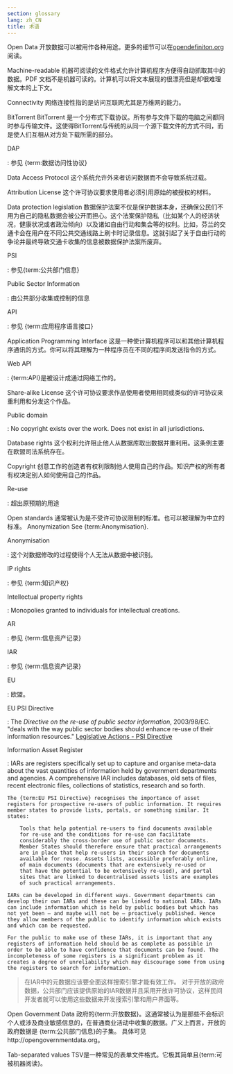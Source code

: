 ```yaml
---
section: glossary
lang: zh_CN
title: 术语
---
```


Open Data 开放数据可以被用作各种用途。更多的细节可以在[opendefiniton.org](http://www.opendefinition.org/)阅读。

Machine-readable 机器可阅读的文件格式允许计算机程序方便得自动抓取其中的数据。PDF 文档不是机器可读的。计算机可以将文本展现的很漂亮但是却很难理解文本的上下文。

Connectivity 网络连接性指的是访问互联网尤其是万维网的能力。

BitTorrent BitTorrent 是一个分布式下载协议。所有参与文件下载的电脑之间都同时参与传输文件。这使得BitTorrent与传统的从同一个源下载文件的方式不同，而是使人们互相从对方处下载所需的部分。

DAP

:   参见 {term:数据访问性协议}

Data Access Protocol 这个系统允许外来者访问数据而不会导致系统过载。

Attribution License 这个许可协议要求使用者必须引用原始的被授权的材料。

Data protection legislation 数据保护法案不仅是保护数据本身，还确保公民们不用为自己的隐私数据会被公开而担心。这个法案保护隐私（比如某个人的经济状况，健康状况或者政治倾向）以及诸如自由行动和集会等的权利。比如，芬兰的交通卡会在用户在不同公共交通线路上刷卡时记录信息。这就引起了关于自由行动的争论并最终导致交通卡收集的信息被数据保护法案所废弃。

PSI

:   参见{term:公共部门信息}

Public Sector Information

:   由公共部分收集或控制的信息

API

:   参见 {term:应用程序语言接口}

Application Programming Interface 这是一种使计算机程序可以和其他计算机程序通讯的方式。你可以将其理解为一种程序员在不同的程序间发送指令的方式。

Web API

:   {term:API}是被设计成通过网络工作的。

Share-alike License 这个许可协议要求作品使用者使用相同或类似的许可协议来重利用和分发这个作品。

Public domain

:   No copyright exists over the work. Does not exist in all jurisdictions.

Database rights 这个权利允许阻止他人从数据库取出数据并重利用。这条例主要在欧盟司法系统存在。

Copyright 创意工作的创造者有权利限制他人使用自己的作品。知识产权的所有者有权决定别人如何使用自己的作品。

Re-use

:   超出原预期的用途

Open standards 通常被认为是不受许可协议限制的标准。也可以被理解为中立的标准。 Anonymization See {term:Anonymisation}.

Anonymisation

:   这个对数据修改的过程使得个人无法从数据中被识别。

IP rights

:   参见 {term:知识产权}

Intellectual property rights

:   Monopolies granted to individuals for intellectual creations.

AR

:   参见 {term:信息资产记录}

IAR

:   参见 {term:信息资产记录}

EU

:   欧盟。

EU PSI Directive

:   The *Directive on the re-use of public sector information*, 2003/98/EC. "deals with the way public sector bodies should enhance re-use of their information resources." [Legislative Actions - PSI Directive](http://ec.europa.eu/information_society/policy/psi/actions_eu/policy_actions/index_en.htm)

Information Asset Register

:   IARs are registers specifically set up to capture and organise meta-data about the vast quantities of information held by government departments and agencies. A comprehensive IAR includes databases, old sets of files, recent electronic files, collections of statistics, research and so forth.

    The {term:EU PSI Directive} recognises the importance of asset registers for prospective re-users of public information. It requires member states to provide lists, portals, or something similar. It states:

        Tools that help potential re-users to find documents available
        for re-use and the conditions for re-use can facilitate
        considerably the cross-border use of public sector documents.
        Member States should therefore ensure that practical arrangements
        are in place that help re-users in their search for documents
        available for reuse. Assets lists, accessible preferably online,
        of main documents (documents that are extensively re-used or
        that have the potential to be extensively re-used), and portal
        sites that are linked to decentralised assets lists are examples
        of such practical arrangements.

    IARs can be developed in different ways. Government departments can develop their own IARs and these can be linked to national IARs. IARs can include information which is held by public bodies but which has not yet been – and maybe will not be – proactively published. Hence they allow members of the public to identify information which exists and which can be requested.

    For the public to make use of these IARs, it is important that any registers of information held should be as complete as possible in order to be able to have confidence that documents can be found. The incompleteness of some registers is a significant problem as it creates a degree of unreliability which may discourage some from using the registers to search for information.

> 在IAR中的元数据应该要全面这样搜索引擎才能有效工作。 对于开放的政府数据，公共部门应该提供原始的IAR数据并且采用开放许可协议，这样民间开发者就可以使用这些数据来开发搜索引擎和用户界面等。

Open Government Data 政府的{term:开放数据}。这通常被认为是那些不会标识个人或涉及商业敏感信息的，在普通商业活动中收集的数据。广义上而言，开放的政府数据是 {term:公共部门信息}的子集。 具体可见http://opengovernmentdata.org。

Tab-separated values TSV是一种常见的表单文件格式。它极其简单且{term:可被机器阅读}。
